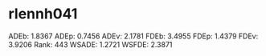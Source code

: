 # rlennh041

ADEb: 1.8367
ADEp: 0.7456
ADEv: 2.1781
FDEb: 3.4955
FDEp: 1.4379
FDEv: 3.9206
Rank: 443
WSADE: 1.2721
WSFDE: 2.3871